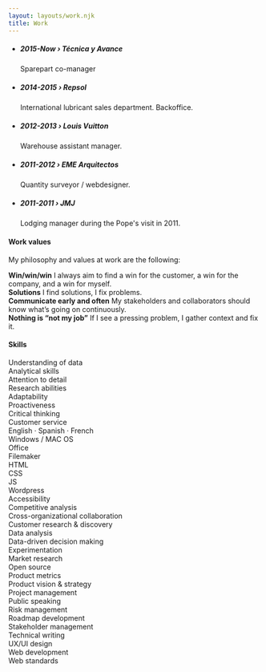 ```yaml
---
layout: layouts/work.njk
title: Work
---
```



<ul>
<li><h5>2015-Now › Técnica y Avance</h5>
<p>Sparepart co-manager</p></li>
	<li><h5>2014-2015 › Repsol</h5>
<p>International lubricant sales department. Backoffice.</p></li>
	<li><h5>2012-2013 › Louis Vuitton</h5>
<p>Warehouse assistant manager.</p></li>
	<li><h5>2011-2012 › EME Arquitectos</h5>
<p>Quantity surveyor / webdesigner.</p></li>
	<li><h5>2011-2011 › JMJ</h5>
<p>Lodging manager during the Pope's visit in 2011.</p>
</li>
</ul>

#### Work values

My philosophy and values at work are the following:

**Win/win/win** I always aim to find a win for the customer, a win for the company, and a win for myself.   
**Solutions** I find solutions, I fix problems.   
**Communicate early and often** My stakeholders and collaborators should know what’s going on continuously.   
**Nothing is “not my job”** If I see a pressing problem, I gather context and fix it.  

#### Skills

Understanding of data   
Analytical skills   
Attention to detail   
Research abilities   
Adaptability   
Proactiveness   
Critical thinking   
Customer service   
English · Spanish · French   
Windows / MAC OS   
Office   
Filemaker   
HTML   
CSS   
JS   
Wordpress   
Accessibility   
Competitive analysis   
Cross-organizational collaboration   
Customer research & discovery   
Data analysis   
Data-driven decision making   
Experimentation   
Market research   
Open source   
Product metrics   
Product vision & strategy   
Project management   
Public speaking   
Risk management   
Roadmap development   
Stakeholder management   
Technical writing   
UX/UI design   
Web development   
Web standards   
